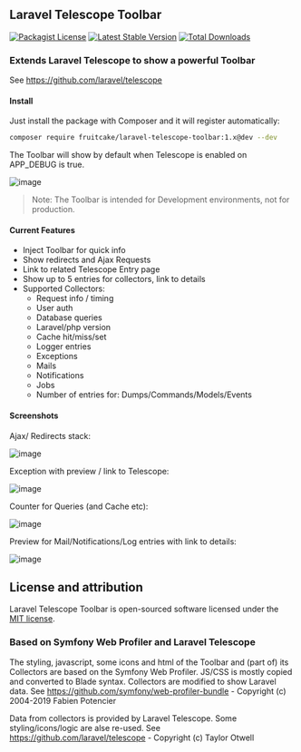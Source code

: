 ## Laravel Telescope Toolbar
[![Packagist License](https://poser.pugx.org/fruitcake/laravel-telescope-toolbar/license.png)](http://choosealicense.com/licenses/mit/)
[![Latest Stable Version](https://poser.pugx.org/fruitcake/laravel-telescope-toolbar/version.png)](https://packagist.org/packages/fruitcake/laravel-telescope-toolbar)
[![Total Downloads](https://poser.pugx.org/fruitcake/laravel-telescope-toolbar/d/total.png)](https://packagist.org/packages/fruitcake/laravel-telescope-toolbar)

### Extends Laravel Telescope to show a powerful Toolbar
See https://github.com/laravel/telescope

#### Install

Just install the package with Composer and it will register automatically:

```bash
composer require fruitcake/laravel-telescope-toolbar:1.x@dev --dev
```

The Toolbar will show by default when Telescope is enabled on APP_DEBUG is true.

![image](https://user-images.githubusercontent.com/973269/62854273-24ac7b80-bcef-11e9-9b31-5525a845d4d3.png)

> Note: The Toolbar is intended for Development environments, not for production.

#### Current Features

 - Inject Toolbar for quick info
 - Show redirects and Ajax Requests
 - Link to related Telescope Entry page
 - Show up to 5 entries for collectors, link to details
 - Supported Collectors:
    * Request info / timing
    * User auth
    * Database queries
    * Laravel/php version
    * Cache hit/miss/set
    * Logger entries
    * Exceptions
    * Mails
    * Notifications
    * Jobs
    * Number of entries for: Dumps/Commands/Models/Events
    
#### Screenshots

Ajax/ Redirects stack:

![image](https://user-images.githubusercontent.com/973269/62854008-5bce5d00-bcee-11e9-95f8-1a93cdd0a9f3.png)

Exception with preview / link to Telescope:

![image](https://user-images.githubusercontent.com/973269/62854018-67ba1f00-bcee-11e9-99f6-9b1b8132bb4e.png)

Counter for Queries (and Cache etc):

![image](https://user-images.githubusercontent.com/973269/62854021-6ab50f80-bcee-11e9-891e-494ed89a8e48.png)

Preview for Mail/Notifications/Log entries with link to details:

![image](https://user-images.githubusercontent.com/973269/62854027-6d176980-bcee-11e9-9020-c80705160a25.png)

    
## License and attribution

Laravel Telescope Toolbar is open-sourced software licensed under the [MIT license](https://opensource.org/licenses/MIT).

### Based on Symfony Web Profiler and Laravel Telescope
The styling, javascript, some icons and html of the Toolbar and (part of) its Collectors are based on the Symfony Web Profiler.
JS/CSS is mostly copied and converted to Blade syntax. Collectors are modified to show Laravel data.
See https://github.com/symfony/web-profiler-bundle - Copyright (c) 2004-2019 Fabien Potencier

Data from collectors is provided by Laravel Telescope. Some styling/icons/logic are alse re-used.
See https://github.com/laravel/telescope - Copyright (c) Taylor Otwell
                                         
